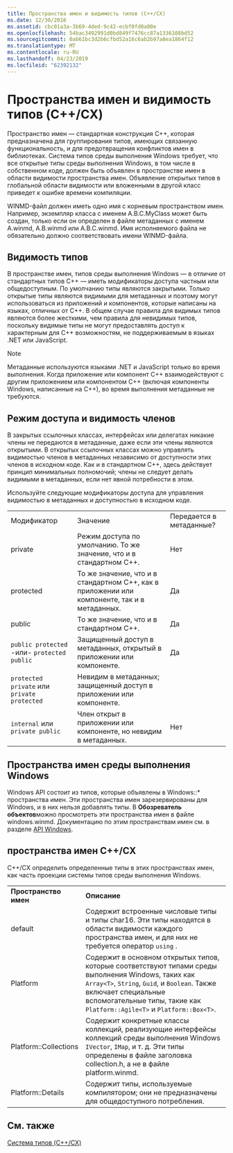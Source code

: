 ```yaml
---
title: Пространства имен и видимость типов (C++/CX)
ms.date: 12/30/2016
ms.assetid: cbc01a3a-3b69-4ded-9c42-ecbf0fd0a00e
ms.openlocfilehash: 54bac3492991d0bd849f7476cc87a1336108bd52
ms.sourcegitcommit: 0ab61bc3d2b6cfbd52a16c6ab2b97a8ea1864f12
ms.translationtype: MT
ms.contentlocale: ru-RU
ms.lasthandoff: 04/23/2019
ms.locfileid: "62392132"
---
```

# <a name="namespaces-and-type-visibility-ccx-"></a>Пространства имен и видимость типов (C++/CX)

Пространство имен — стандартная конструкция C++, которая предназначена для группирования типов, имеющих связанную функциональность, и для предотвращения конфликтов имен в библиотеках. Система типов среды выполнения Windows требует, что все открытые типы среды выполнения Windows, в том числе в собственном коде, должен быть объявлен в пространстве имен в области видимости пространства имен. Объявление открытых типов в глобальной области видимости или вложенными в другой класс приведет к ошибке времени компиляции.

WINMD-файл должен иметь одно имя с корневым пространством имен. Например, экземпляр класса с именем A.B.C.MyClass может быть создан, только если он определен в файле метаданных с именем A.winmd, A.B.winmd или A.B.C.winmd. Имя исполняемого файла не обязательно должно соответствовать имени WINMD-файла.

## <a name="type-visibility"></a>Видимость типов

В пространстве имен, типов среды выполнения Windows — в отличие от стандартных типов C++ — иметь модификаторы доступа частным или общедоступным. По умолчанию типы являются закрытыми. Только открытые типы являются видимыми для метаданных и поэтому могут использоваться из приложений и компонентов, которые написаны на языках, отличных от C++. В общем случае правила для видимых типов являются более жесткими, чем правила для невидимых типов, поскольку видимые типы не могут предоставлять доступ к характерным для C++ возможностям, не поддерживаемым в языках .NET или JavaScript.

> [!NOTE]
> Метаданные используются языками .NET и JavaScript только во время выполнения. Когда приложение или компонент C++ взаимодействуют с другим приложением или компонентом C++ (включая компоненты Windows, написанные на C++), во время выполнения метаданные не требуются.

## <a name="member-accessibility-and-visibility"></a>Режим доступа и видимость членов

В закрытых ссылочных классах, интерфейсах или делегатах никакие члены не передаются в метаданные, даже если эти члены являются открытыми. В открытых ссылочных классах можно управлять видимостью членов в метаданных независимо от доступности этих членов в исходном коде. Как и в стандартном C++, здесь действует принцип минимальных полномочий; члены не следует делать видимыми в метаданных, если нет явной потребности в этом.

Используйте следующие модификаторы доступа для управления видимостью в метаданных и доступностью в исходном коде.

||||
|-|-|-|
|Модификатор|Значение|Передается в метаданные?|
|private|Режим доступа по умолчанию. То же значение, что и в стандартном C++.|Нет|
|protected|То же значение, что и в стандартном C++, как в приложении или компоненте, так и в метаданных.|Да|
|public|То же значение, что и в стандартном C++.|Да|
|`public protected` -или- `protected public`|Защищенный доступ в метаданных, открытый в приложении или компоненте.|Да|
|`protected private` или `private protected`|Невидим в метаданных; защищенный доступ в приложении или компоненте.||
|`internal` или `private public`|Член открыт в приложении или компоненте, но невидим в метаданных.|Нет|

## <a name="windows-runtime-namespaces"></a>Пространства имен среды выполнения Windows

Windows API состоит из типов, которые объявлены в Windows::\* пространства имен. Эти пространства имен зарезервированы для Windows, и в них нельзя добавлять типы. В **Обозреватель объектов**можно просмотреть эти пространства имен в файле windows.winmd. Документацию по этим пространствам имен см. в разделе [API Windows](/uwp/api/).

## <a name="ccx-namespaces"></a>пространства имен C++/CX

C++/CX определить определенные типы в этих пространствах имен, как часть проекции системы типов среды выполнения Windows.

|||
|-|-|
|**Пространство имен**|**Описание**|
|default|Содержит встроенные числовые типы и типы char16. Эти типы находятся в области видимости каждого пространства имен, и для них не требуется оператор `using` .|
|Platform|Содержит в основном открытых типов, которые соответствуют типами среды выполнения Windows, таких как `Array<T>`, `String`, `Guid`, и `Boolean`. Также включает специальные вспомогательные типы, такие как `Platform::Agile<T>` и `Platform::Box<T>`.|
|Platform::Collections|Содержит конкретные классы коллекций, реализующие интерфейсы коллекций среды выполнения Windows `IVector`, `IMap`, и т. д. Эти типы определены в файле заголовка collection.h, а не в файле platform.winmd.|
|Platform::Details|Содержит типы, используемые компилятором; они не предназначены для общедоступного потребления.|

## <a name="see-also"></a>См. также

[Система типов (C++/CX)](../cppcx/type-system-c-cx.md)
